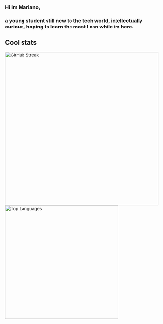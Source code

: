 ### Hi im Mariano,
### a young student still new to the tech world, intellectually curious, hoping to learn the most I can while im here.
<div id="stats">
  <h2>Cool stats</h2>
  <img src="https://streak-stats.demolab.com?user=[bvlmari]&theme=transparent&fire=EB5454" alt="GitHub Streak" width="500px" height="500px"/>
  <img src="https://github-readme-stats.vercel.app/api/top-langs/?username=bvlmari&layout=compact&theme=vision-friendly-dark" alt="Top Languages" width="370px" height="370px"/>
</div>
<!--
**bvlmari/bvlmari** is a ✨ _special_ ✨ repository because its `README.md` (this file) appears on your GitHub profile.

Here are some ideas to get you started:

- 🔭 I’m currently working on ...
- 🌱 I’m currently learning ...
- 👯 I’m looking to collaborate on ...
- 🤔 I’m looking for help with ...
- 💬 Ask me about ...
- 📫 How to reach me: ...
- 😄 Pronouns: ...
- ⚡ Fun fact: ...
-->
